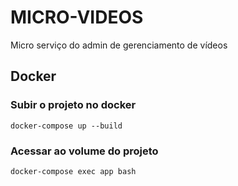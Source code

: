 # MICRO-VIDEOS

Micro serviço do admin de gerenciamento de vídeos

## Docker

### Subir o projeto no docker

```docker
docker-compose up --build
```

### Acessar ao volume do projeto

```docker
docker-compose exec app bash
```
